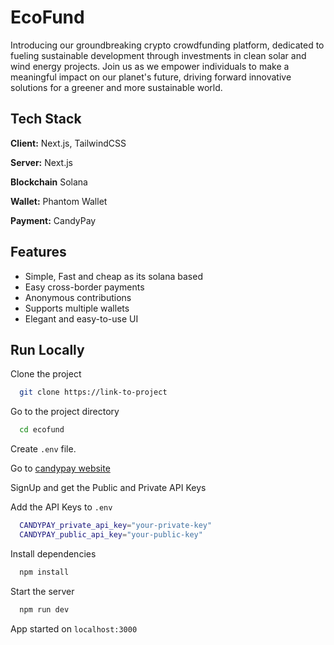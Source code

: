 
# EcoFund

Introducing our groundbreaking crypto crowdfunding platform, dedicated to fueling sustainable development through investments in clean solar and wind energy projects. Join us as we empower individuals to make a meaningful impact on our planet's future, driving forward innovative solutions for a greener and more sustainable world.


## Tech Stack

**Client:** Next.js, TailwindCSS

**Server:** Next.js

**Blockchain** Solana

**Wallet:** Phantom Wallet

**Payment:** CandyPay


## Features

- Simple, Fast and cheap as its solana based
- Easy cross-border payments
- Anonymous contributions
- Supports multiple wallets
- Elegant and easy-to-use UI


## Run Locally

Clone the project

```bash
  git clone https://link-to-project
```

Go to the project directory

```bash
  cd ecofund
```

Create ```.env``` file.

Go to [candypay website](https://candypay.fun/)

SignUp and get the Public and Private API Keys

Add the API Keys to ```.env```

```bash
  CANDYPAY_private_api_key="your-private-key"
  CANDYPAY_public_api_key="your-public-key"
```

Install dependencies

```bash
  npm install
```

Start the server

```bash
  npm run dev
```
App started on ```localhost:3000```

